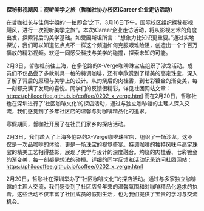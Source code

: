 

**探秘影视飓风：视听美学之旅（哲咖社协办校区iCareer 企业走访活动）**

在哲咖社长与佳倩学姐的‘一拍即合’之下，3月16日下午，国际校区组织探秘影视飓风，进行一次视听美学之旅”。本次iCareer企业走访活动，将从影视艺术的角度出发，探索背后的美学基础。如爱因斯坦所言：“想象力比知识更重要。”通过实地探访，我们可以知道亿点点不一样这个频道如何克服艰难险阻，创造出一个个百万播放的精彩视频。欢迎一同感受科技与美学的碰撞，探索未知的可能。







2月3日，哲咖社前往上海，在多伦路的X-Verge咖啡珠宝店组织了沙龙活动。成员们不仅品尝了多款别具一格的特调咖啡，还有幸欣赏到了精美的高定珠宝，深入了解了背后的原理与美学上的设计。从灼烧后的肉桂香，到七彩镀金的渐变美，每一刻都充满了发现的喜悦。同学们的反馈很精彩，详见社团网站文章：https://philocoffee.github.io/coffee/0202_x_verge.html 而在2月20日，哲咖社也在深圳进行了‘社区咖啡文化’的探店活动，通过与独立咖啡馆的主理人深入交流，我们感觉到了多年社区店的温馨与对咖啡精品化的追求。

寒假期间，哲咖社开展了在社员们家乡的探店活动。

2月3日，我们踏入了上海多伦路的X-Verge咖啡珠宝店，组织了一场沙龙。这不仅是一次品咖啡的体验，更是一场珠宝的视觉盛宴。特调咖啡的独特风味与高定珠宝的精美工艺相得益彰，展现了美学与设计的深度融合。灼烧的肉桂香、七彩镀金的渐变美，每一刻都是想法的碰撞。详细的同学反馈和活动记录访问社团网站：https://philocoffee.github.io/coffee/0202_x_verge.html

2月20日，哲咖社在深圳举办了“社区咖啡文化”的探店活动。通过与多家独立咖啡馆的主理人交流，我们感受到了社区店多年来的温馨氛围和对咖啡精品化追求的执着。这些活动不仅丰富了社团成员的假期生活，也为我们提供了宝贵的学习与交流机会。

